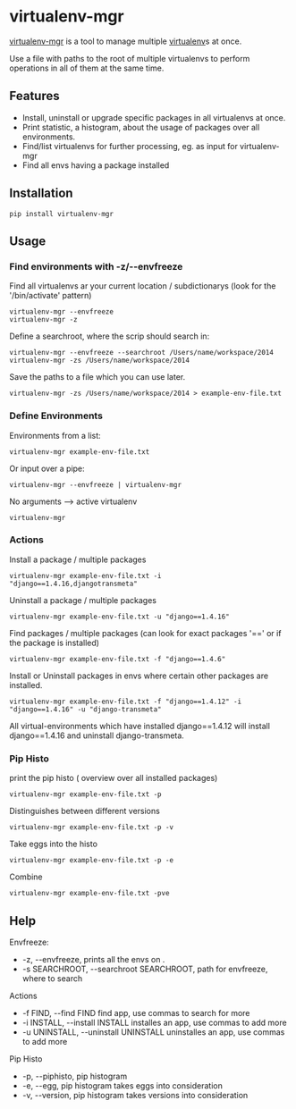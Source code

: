 # virtualenv-mgr

[virtualenv-mgr](https://github.com/arteria/virtualenv-mgr) is a tool to manage multiple [virtualenv](http://www.virtualenv.org/)s at once.

Use a file with paths to the root of multiple virtualenvs to perform operations in all of them at the same time.

## Features

* Install, uninstall or upgrade specific packages in all virtualenvs at once.
* Print statistic, a histogram, about the usage of packages over all environments. 
* Find/list virtualenvs for further processing, eg. as input for virtualenv-mgr
* Find all envs having a package installed


## Installation 

    pip install virtualenv-mgr
     

## Usage

### Find environments with -z/--envfreeze

Find all virtualenvs ar your current location / subdictionarys (look for the '/bin/activate' pattern)

    virtualenv-mgr --envfreeze
    virtualenv-mgr -z
    
Define a searchroot, where the scrip should search in:

    virtualenv-mgr --envfreeze --searchroot /Users/name/workspace/2014
    virtualenv-mgr -zs /Users/name/workspace/2014
    
Save the paths to a file which you can use later.

    virtualenv-mgr -zs /Users/name/workspace/2014 > example-env-file.txt

### Define Environments

Environments from a list:

    virtualenv-mgr example-env-file.txt

Or input over a pipe:

    virtualenv-mgr --envfreeze | virtualenv-mgr

No arguments --> active virtualenv

    virtualenv-mgr
    
### Actions

Install a package / multiple packages

    virtualenv-mgr example-env-file.txt -i "django==1.4.16,djangotransmeta"
    
Uninstall a package / multiple packages
    
    virtualenv-mgr example-env-file.txt -u "django==1.4.16"
        
Find packages / multiple packages (can look for exact packages '==' or if the package is installed)

    virtualenv-mgr example-env-file.txt -f "django==1.4.6"
    
Install or Uninstall packages in envs where certain other packages are installed.

    virtualenv-mgr example-env-file.txt -f "django==1.4.12" -i "django==1.4.16" -u "django-transmeta"
    
All virtual-environments which have installed django==1.4.12 will install django==1.4.16 and uninstall django-transmeta.
    
### Pip Histo

print the pip histo ( overview over all installed packages)

    virtualenv-mgr example-env-file.txt -p
    
Distinguishes between different versions

    virtualenv-mgr example-env-file.txt -p -v
    
Take eggs into the histo

    virtualenv-mgr example-env-file.txt -p -e
    
Combine

    virtualenv-mgr example-env-file.txt -pve
    
## Help

Envfreeze:
*  -z, --envfreeze,      prints all the envs on .
*  -s SEARCHROOT, --searchroot SEARCHROOT, path for envfreeze, where to search

Actions
*  -f FIND, --find FIND  find app, use commas to search for more
*  -i INSTALL, --install INSTALL installes an app, use commas to add more
*  -u UNINSTALL, --uninstall UNINSTALL uninstalles an app, use commas to add more

Pip Histo
*  -p, --piphisto,        pip histogram
*  -e, --egg,             pip histogram takes eggs into consideration
*  -v, --version,         pip histogram takes versions into consideration
